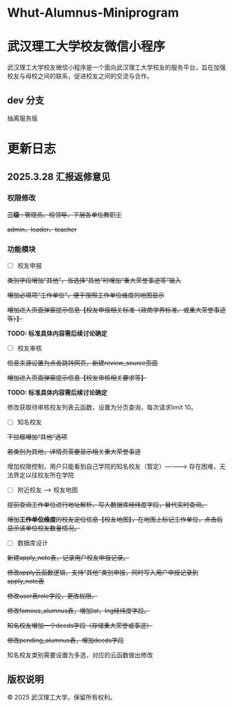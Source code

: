 # Whut-Alumnus-Miniprogram

# 武汉理工大学校友微信小程序

武汉理工大学校友微信小程序是一个面向武汉理工大学校友的服务平台，旨在加强校友与母校之间的联系，促进校友之间的交流与合作。

## dev 分支

抽离服务版

# 更新日志

## 2025.3.28 汇报返修意见

### 权限修改

~~**三级** : 管理员、校领导、下层各单位教职工~~

~~admin、leader、teacher~~

### 功能模块

- [ ] 校友申报

~~类别字段增加“其他”，当选择“其他”时增加“重大荣誉事迹等”输入~~

~~增加必填项“工作单位”，便于按照工作单位维度的地图显示~~

~~增加进入页面弹窗提示信息【校友申报相关标准（政商学界标准、或重大荣誉事迹等）】~~ 

**TODO: 标准具体内容需后续讨论确定**

- [ ] 校友审核

~~信息来源设置为点击跳转网页，新建review_source页面~~

~~增加进入页面弹窗提示信息【校友审核相关要求等】~~ 

**TODO: 标准具体内容需后续讨论确定**

修改获取待审核校友列表云函数，设置为分页查询，每次请求limit 10。

- [ ] 知名校友

~~下拉框增加“其他”选项~~

~~若类别为其他，详情页需要显示相关重大荣誉事迹~~

增加权限控制，用户只能看到自己学院的知名校友（暂定）————> 存在困难，无法界定以往校友所在学院

- [ ] 附近校友 ——> 校友地图

~~提前查询工作单位进行地址解析，写入数据库经纬度字段，替代实时查询。~~

~~增加**工作单位维度**的校友定位信息【校友地图】，在地图上标记工作单位，点击后显示该单位校友数量情况。~~

- [ ] 数据库设计

~~新建apply_note表，记录用户校友申报记录。~~

~~修改apply云函数逻辑，支持“其他”类别申报，同时写入用户申报记录到apply_note表~~

~~修改user表role字段，更改权限。~~

~~修改famous_alumnus表，增加lat，lng经纬度字段。~~

~~知名校友增加一个deeds字段（存储重大荣誉或事迹）~~

~~修改pending_alumnus表，增加deeds字段~~

知名校友类别需要设置为多选，对应的云函数做出修改

## 版权说明

© 2025 武汉理工大学。保留所有权利。
